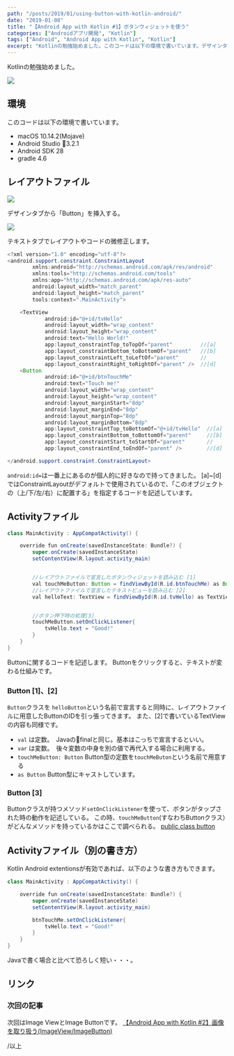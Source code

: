 ```yaml
---
path: "/posts/2019/01/using-button-with-kotlin-android/"
date: "2019-01-08"
title: "【Android App with Kotlin #1】ボタンウィジェットを使う"
categories: ["Androidアプリ開発", "Kotlin"]
tags: ["Android", "Android App with Kotlin", "Kotlin"]
excerpt: "Kotlinの勉強始めました。このコードは以下の環境で書いています。デザインタブから「Button」を挿入する。テキストタブでレイアウトやコードの微修正します。    <?xml version=\..."
---
```


Kotlinの勉強始めました。

![](https://blog.killinsun.com/wp-content/uploads/2019/01/01_button.gif)

## 環境

このコードは以下の環境で書いています。

* macOS 10.14.2(Mojave)
* Android Studio 3.2.1
* Android SDK 28
* gradle 4.6

## レイアウトファイル

![](https://blog.killinsun.com/wp-content/uploads/2019/01/baa0800f313393c7986461de9b31c3a3.png)

デザインタブから「Button」を挿入する。

![](https://blog.killinsun.com/wp-content/uploads/2019/01/69967d1e3cd68512eaefe7b9a3d30167.png)

テキストタブでレイアウトやコードの微修正します。

```Java
<?xml version="1.0" encoding="utf-8"?>
<android.support.constraint.ConstraintLayout
        xmlns:android="http://schemas.android.com/apk/res/android"
        xmlns:tools="http://schemas.android.com/tools"
        xmlns:app="http://schemas.android.com/apk/res-auto"
        android:layout_width="match_parent"
        android:layout_height="match_parent"
        tools:context=".MainActivity">

    <TextView
            android:id="@+id/tvHello"
            android:layout_width="wrap_content"
            android:layout_height="wrap_content"
            android:text="Hello World!"
            app:layout_constraintTop_toTopOf="parent"         //[a]
            app:layout_constraintBottom_toBottomOf="parent"   //[b]
            app:layout_constraintLeft_toLeftOf="parent"       //
            app:layout_constraintRight_toRightOf="parent" />  //[d]
    <Button
            android:id="@+id/btnTouchMe"
            android:text="Touch me!"
            android:layout_width="wrap_content"
            android:layout_height="wrap_content"
            android:layout_marginStart="8dp"
            android:layout_marginEnd="8dp"
            android:layout_marginTop="8dp"
            android:layout_marginBottom="8dp"
            app:layout_constraintTop_toBottomOf="@+id/tvHello"  //[a]
            app:layout_constraintBottom_toBottomOf="parent"     //[b]
            app:layout_constraintStart_toStartOf="parent"       //
            app:layout_constraintEnd_toEndOf="parent" />        //[d]

</android.support.constraint.ConstraintLayout>
```

`android:id=`は一番上にあるのが個人的に好きなので持ってきました。
[a]~[d]ではConstraintLayoutがデフォルトで使用されているので、「このオブジェクトの（上/下/左/右）に配置する」を指定するコードを記述しています。

## Activityファイル

```Java
class MainActivity : AppCompatActivity() {

    override fun onCreate(savedInstanceState: Bundle?) {
        super.onCreate(savedInstanceState)
        setContentView(R.layout.activity_main)


        //レイアウトファイルで宣言したボタンウィジェットを読み込む [1]
        val touchMeButton: Button = findViewById(R.id.btnTouchMe) as Button
        //レイアウトファイルで宣言したテキストビューを読み込む [2]
        val helloText: TextView = findViewById(R.id.tvHello) as TextView


        //ボタン押下時の処理[3]
        touchMeButton.setOnClickListener{
            tvHello.text = "Good!"
        }
    }
}
```
Buttonに関するコードを記述します。
Buttonをクリックすると、テキストが変わる仕組みです。

### Button [1]、[2]

`Button`クラスを `helloButton`という名前で宣言すると同時に、レイアウトファイルに用意したButtonのIDを引っ張ってきます。
また、[2]で書いているTextViewの内容も同様です。

* `val` は定数。　Javaのfinalと同じ。基本はこっちで宣言するといい。
* `var` は変数。　後々変数の中身を別の値で再代入する場合に利用する。
* `touchMeButton: Button` Button型の定数を`touchMeButon`という名前で用意する
* `as Button` Button型にキャストしています。

### Button [3]

Buttonクラスが持つメソッド`setOnClickListener`を使って、ボタンがタップされた時の動作を記述している。
この時、`touchMeButton`(すなわちButtonクラス）がどんなメソッドを持っているかはここで調べられる。
[public class button](https://developer.android.com/reference/android/widget/Button)

## Activityファイル（別の書き方）

Kotlin Android extentionsが有効であれば、以下のような書き方もできます。

```Java
class MainActivity : AppCompatActivity() {

    override fun onCreate(savedInstanceState: Bundle?) {
        super.onCreate(savedInstanceState)
        setContentView(R.layout.activity_main)

        btnTouchMe.setOnClickListener{
            tvHello.text = "Good!"
        }
    }
}

```

Javaで書く場合と比べて恐ろしく短い・・・。

## リンク

### 次回の記事

次回はImage ViewとImage Buttonです。
[【Android App with Kotlin #2】画像を取り扱う(ImageView/ImageButton)](https://blog.killinsun.com/?p=400)

/以上